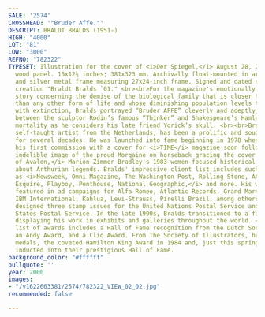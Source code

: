 ```yaml
---
SALE: '2574'
CROSSHEAD: '"Bruder Affe."'
DESCRIPT: BRALDT BRALDS (1951-)
HIGH: "4000"
LOT: "81"
LOW: "3000"
REFNO: "782322"
TYPESET: Illustration for the cover of <i>Der Spiegel,</i> August 28, 2000. Oil on
  wood panel. 15x12¾ inches; 381x323 mm. Archivally float-mounted in archival matte
  and silver metal frame measuring 27x24-inch frame. Signed and dated a year after
  creation "Braldt Bralds `01." <br><br>For the magazine's emotionally charged cover
  story concerning the demise of the biological family that is closer to Homo sapiens
  than any other form of life and whose diminishing population levels threaten them
  with extinction, Bralds portrayed “Bruder AFFE” cleverly and adeptly, as a cross
  between the sculptor Rodin’s famous “Thinker” and Shakespeare’s Hamlet, contemplating
  mortality as he considers his late friend Yorick’s skull. <br><br>Bralds, a mostly
  self-taught artist from the Netherlands, has been a prolific and sought-after illustrator
  for several decades. He was launched into fame beginning in 1978 when he received
  his first commission with a cover for <i>TIME</i> magazine soon followed by his
  indelible image of the proud Morgaine on horseback gracing the cover of <i>The Mists
  of Avalon,</i> Marion Zimmer Bradley's 1983 women-focused historical fiction bestseller
  about Arthurian legends. Bralds' impressive client list includes such notable publications
  as <i>Newsweek, Omni Magazine, The Washington Post, Rolling Stone, Atlantic Monthly,
  Esquire, Playboy, Penthouse, National Geographic,</i> and more. His work has been
  featured in ad campaigns for Alfa Romeo, Atlantic Records, Grand Marnier, Gucci,
  IBM International, Kahlua, Levi-Strauss, Pirelli Brazil, among others. <br>He has
  designed three stamp issues for the United Nations Postal Service and the United
  States Postal Service. In the late 1990s, Bralds transitioned to a fine art career,
  displaying his work in exhibits and galleries throughout the world. <br> A long
  list of awards includes a Hall of Fame recognition from the Dutch Society of Illustrators,
  an Andy Award, and a Clio Award. From The Society of Illustrators, he has won several
  medals, the coveted Hamilton King Award in 1984 and, just this spring of 2021, was
  inducted into their prestigious Hall of Fame.
background_color: "#ffffff"
pullquote: ''
year: 2000
images:
- "/v1622663381/2574/782322_VIEW_02_02.jpg"
recommended: false

---
```

